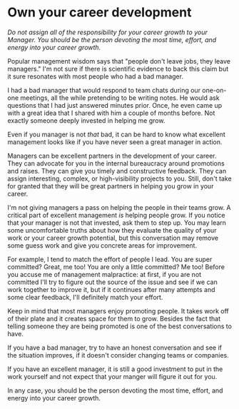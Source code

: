 # Own your career development

<!--
I also think this would be the moment to step back and talk about how you
are Thiago Inc. That your goals and your company's goals are not always the
same and that successful people are consciously balancing their own needs
against those of the company and the people they work for. I really like this
section.
 -->
_Do not assign all of the responsibility for your career growth to your Manager.
You should be the person devoting the most time, effort, and energy into your
career growth._

Popular management wisdom says that "people don't leave jobs, they leave
managers." I'm not sure if there is scientific evidence to back this claim but
it sure resonates with most people who had a bad manager.

I had a bad manager that would respond to team chats during our one-on-one
meetings, all the while pretending to be writing notes. He would ask questions
that I had just answered minutes prior. Once, he even came up with a great idea
that I shared with him a couple of months before. Not exactly someone deeply
invested in helping me grow.

Even if you manager is not _that_ bad, it can be hard to know what excellent
management looks like if you have never seen a great manager in action.

Managers can be excellent partners in the development of your career.
They can advocate for you in the internal bureaucracy around promotions and raises.
They can give you timely and constructive feedback.
They can assign interesting, complex, or high-visibility projects to you.
Still, don't take for granted that they will be great partners in helping
you grow in your career.

I'm not giving managers a pass on helping the people in their teams grow.
A critical part of excellent management _is_ helping people grow.
If you notice that your manager is not that invested, ask them to step up.
You may learn some uncomfortable truths about how they evaluate the quality of
your work or your career growth potential, but this conversation may remove
some guess work and give you concrete areas for improvement.

For example, I tend to match the effort of people I lead.
You are super committed? Great, me too! You are only a little committed? Me too!
Before you accuse me of management malpractice: at first, if you are not
committed I'll try to figure out the source of the issue and see if we can work
together to improve it, but if it continues after many attempts and some clear
feedback, I'll definitely match your effort.

Keep in mind that most managers enjoy promoting people. It takes work off of
their plate and it creates space for them to grow. Besides the fact that telling
someone they are being promoted is one of the best conversations to have.

If you have a bad manager, try to have an honest conversation and see if the
situation improves, if it doesn't consider changing teams or companies.

If you have an excellent manager, it is still a good investment to put in the
work yourself and not expect that your manger will figure it out for you.

In any case, you should be the person devoting the most time, effort, and
energy into your career growth.
